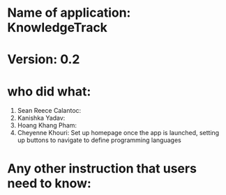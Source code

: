 # Name of application: KnowledgeTrack
# Version: 0.2

# who did what:
1. Sean Reece Calantoc: 
2. Kanishka Yadav: 
3. Hoang Khang Pham: 
3. Cheyenne Khouri: Set up homepage once the app is launched, setting up buttons to navigate to define programming languages


# Any other instruction that users need to know:



